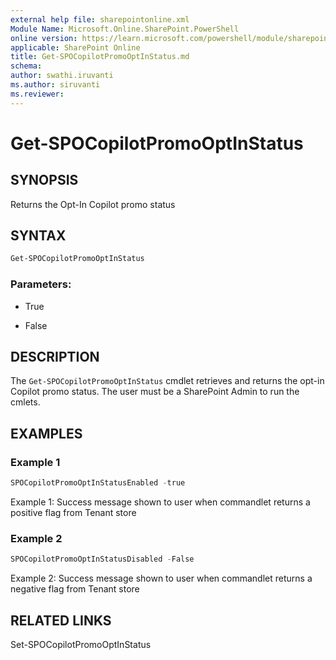 ```yaml
---
external help file: sharepointonline.xml
Module Name: Microsoft.Online.SharePoint.PowerShell
online version: https://learn.microsoft.com/powershell/module/sharepoint-online/Get-SPOCopilotPromoOptInStatus
applicable: SharePoint Online
title: Get-SPOCopilotPromoOptInStatus.md
schema: 
author: swathi.iruvanti
ms.author: siruvanti
ms.reviewer:
---
```

# Get-SPOCopilotPromoOptInStatus

## SYNOPSIS

Returns the Opt-In Copilot promo status 

## SYNTAX
```powershell
Get-SPOCopilotPromoOptInStatus
```

### Parameters:

- True
  
- False

## DESCRIPTION

The `Get-SPOCopilotPromoOptInStatus` cmdlet retrieves and returns the opt-in Copilot promo status. The user must be a SharePoint Admin to run the cmlets.

## EXAMPLES

### Example 1

```powershell
SPOCopilotPromoOptInStatusEnabled -true
```

Example 1: Success message shown to user when commandlet returns a positive flag from Tenant store

### Example 2

```powershell
SPOCopilotPromoOptInStatusDisabled -False
```

Example 2: Success message shown to user when commandlet returns a negative flag from Tenant store

## RELATED LINKS

Set-SPOCopilotPromoOptInStatus






